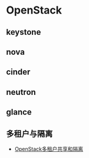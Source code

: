 # OpenStack
## keystone





## nova



## cinder



## neutron



## glance




## 多租户与隔离

* [OpenStack多租户共享和隔离](tenants-general.md)




